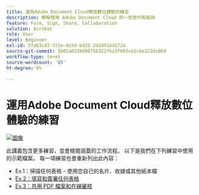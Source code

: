 ```yaml
---
title: 運用Adobe Document Cloud釋放數位體驗的練習
description: 瞭解使用 Adobe Document Cloud 的一些技巧和秘訣
feature: Form, Sign, Share, Collaboration
solution: Acrobat
role: User
level: Beginner
exl-id: 5fab3cd2-315e-4c5d-b435-2d1401bd172a
source-git-commit: 5b02a6316890f5b322fba3f693ce1cbe322dc669
workflow-type: tm+mt
source-wordcount: '85'
ht-degree: 0%

---
```


# 運用Adobe Document Cloud釋放數位體驗的練習

[![圖像](assets/rebrand.png)](assets/Unleash_Digital_Experiences_with_Adobe_Document_Cloud.pdf)

此講義包含更多練習，並會檢閱涵蓋的工作流程。 以下是我們在下列練習中使用的示範檔案。 每一項練習也會重新列出此內容：

* Ex.1：掃描任何表格 - 使用您自己的名片、收據或其他紙本檔
* [Ex.2：填寫和簽署任何表格](assets/03_FillSignScan.zip)
* [Ex.3：共用 PDF 檔案和在線審核](assets/01_Review.zip)
